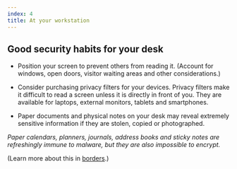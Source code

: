 ```yaml
---
index: 4
title: At your workstation
---
```

## Good security habits for your desk

- Position your screen to prevent others from reading it. (Account for windows, open doors, visitor waiting areas and other considerations.)

- Consider purchasing privacy filters for your devices. Privacy filters make it difficult to read a screen unless it is directly in front of you. They are available for laptops, external monitors, tablets and smartphones. 

- Paper documents and physical notes on your desk may reveal extremely sensitive information if they are stolen, copied or photographed.

*Paper calendars, planners, journals, address books and sticky notes are refreshingly immune to malware, but they are also impossible to encrypt.*

(Learn more about this in [borders](umbrella://lesson/borders).)